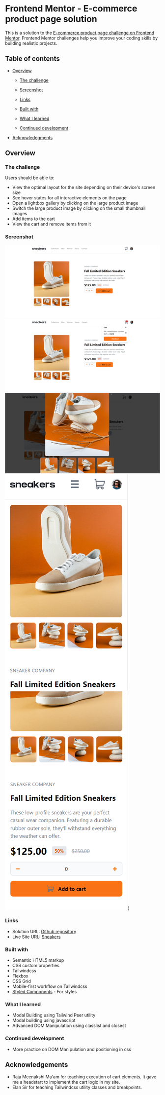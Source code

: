 # Frontend Mentor - E-commerce product page solution

This is a solution to the [E-commerce product page challenge on Frontend Mentor](https://www.frontendmentor.io/challenges/ecommerce-product-page-UPsZ9MJp6). Frontend Mentor challenges help you improve your coding skills by building realistic projects.

## Table of contents

- [Overview](#overview)
  - [The challenge](#the-challenge)
  - [Screenshot](#screenshot)
  - [Links](#links)

  - [Built with](#built-with)
  - [What I learned](#what-i-learned)
  - [Continued development](#continued-development)
  

- [Acknowledegments](#Acknowledgements)



## Overview

### The challenge

Users should be able to:

- View the optimal layout for the site depending on their device's screen size
- See hover states for all interactive elements on the page
- Open a lightbox gallery by clicking on the large product image
- Switch the large product image by clicking on the small thumbnail images
- Add items to the cart
- View the cart and remove items from it

### Screenshot

![](./images/DesktopView_Anushree.png)
![First Image](./images/AddToCart_Anushree.png)
![Second Image](./images/LightBoxModal_Anushree.png)
![First Image](./images/MobileViewGallery_Anushree.png)
![Second Image](./images/ProductDetails_Anushree.png))





### Links

- Solution URL: [Github repository](https://github.com/HubGitShree/FrontEndMentor_E-CommerceProductMainPage)
- Live Site URL: [Sneakers](https://hubgitshree.github.io/FrontEndMentor_E-CommerceProductMainPage/)



### Built with

- Semantic HTML5 markup
- CSS custom properties
- Tailwindcss
- Flexbox
- CSS Grid
- Mobile-first workflow on Tailwindcss
- [Styled Components](https://styled-components.com/) - For styles

### What I learned
- Modal Building using Tailwind Peer utility
- Modal building using javascript
- Advanced DOM Manipulation using classlist and closest



### Continued development

- More practice on DOM Manipulation and positioning in css





## Acknowledgements
- Raja Meenakshi Ma'am for teaching execution of cart elements. It gave me a headstart to implement the cart logic in my site.
- Elan Sir for teaching Tailwindcss utility classes and breakpoints.





